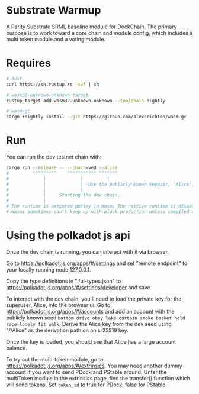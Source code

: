 # Substrate Warmup

A Parity Substrate SRML baseline module for DockChain. The primary purpose is to work toward a core
chain and module config, which includes a multi token module and a voting module.

# Requires

```bash
# Rust
curl https://sh.rustup.rs -sSf | sh

# wasm32-unknown-unknown target
rustup target add wasm32-unknown-unknown --toolchain nightly

# wasm-gc
cargo +nightly install --git https://github.com/alexcrichton/wasm-gc --force
```

# Run

You can run the dev testnet chain with:

```bash
cargo run --release -- --chain=ved --alice
#         ^^^^^^^^^    ^^^^^^^^^^^ ^^^^^^^
#             |             |         |
#             |             |  Use the publicly known keypair, 'Alice', to produce blocks.
#             |             |
#             |     Starting the dev chain.
#             |
# The runtime is executed purley in Wasm. The naitive runtime is disabled for this chain.
# Wasmi sometimes can't keep up with block production unless compiled with optimizations.
```

# Using the polkadot js api

Once the dev chain is running, you can interact with it via browser.

Go to https://polkadot.js.org/apps/#/settings and set "remote endpoint" to your locally running node 127.0.0.1.

Copy the type definitions in "./ui-types.json" to https://polkadot.js.org/apps/#/settings/developer and save.

To interact with the dev chain, you'll need to load the private key for the superuser, Alice, into the browser ui.
Go to https://polkadot.js.org/apps/#/accounts and add an account with the publicly known seed
`bottom drive obey lake curtain smoke basket hold race lonely fit walk`. Derive the Alice key from the dev seed
using "//Alice" as the derivation path on an sr25519 key.

Once the key is loaded, you should see that Alice has a large account balance.

To try out the multi-token module, go to https://polkadot.js.org/apps/#/extrinsics. You may need another dummy
account if you want to send PDock and PStable around. Unter the multiToken module in the extrinsics page, find
the transfer() function which will send tokens. Set `token_id` to true for PDock, false for PStable.
